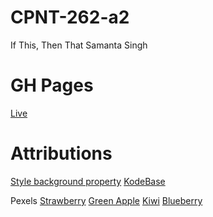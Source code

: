 # CPNT-262-a2
If This, Then That
Samanta Singh

# GH Pages
[Live](https://samantasingh.github.io/cpnt262-a2/)

# Attributions

[Style background property](https://www.w3schools.com/JSREF/prop_style_background.asp)
[KodeBase](https://youtu.be/E6J2fosujWQ)

Pexels
[Strawberry](https://www.pexels.com/photo/70746/)
[Green Apple](https://www.pexels.com/photo/693794/)
[Kiwi](https://www.pexels.com/photo/867349/)
[Blueberry](https://www.pexels.com/photo/1153655/)

